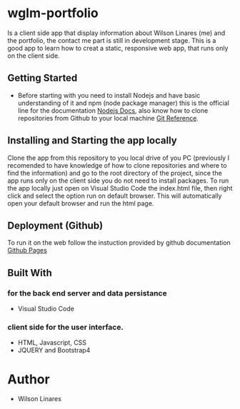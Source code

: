 # wglm-portfolio
Is a client side app that display information about Wilson Linares (me) and the portfolio, the contact me part is still in development stage. This is a good app to learn how to creat a static, responsive web app, that runs only on the client side.

## Getting Started
* Before starting with you need to install Nodejs and have basic understanding of it and npm (node package manager) this is the official line for the documentation [Nodejs Docs](https://nodejs.org/en/docs/), also know how to clone repositories from Github to your local machine [Git Reference](https://www.git-scm.com/docs). 


## Installing and Starting the app locally

Clone the app from this repository to you local drive of you PC (previously I recomended to have knowledge of how to clone repositories and where to find the information) and go to the root directory of the project, since the app runs only on the client side you do not need to install packages. To run the app locally just open on Visual Studio Code the index.html file, then right click and select the option run on default browser. This will automatically open your default browser and run the html page.

## Deployment (Github)

To run it on the web follow the instuction provided by github documentation [Github Pages](https://pages.github.com/)

## Built With

### for the back end server and data persistance
* Visual Studio Code

### client side for the user interface.
* HTML, Javascript, CSS
* JQUERY and Bootstrap4

# Author
* Wilson Linares 
